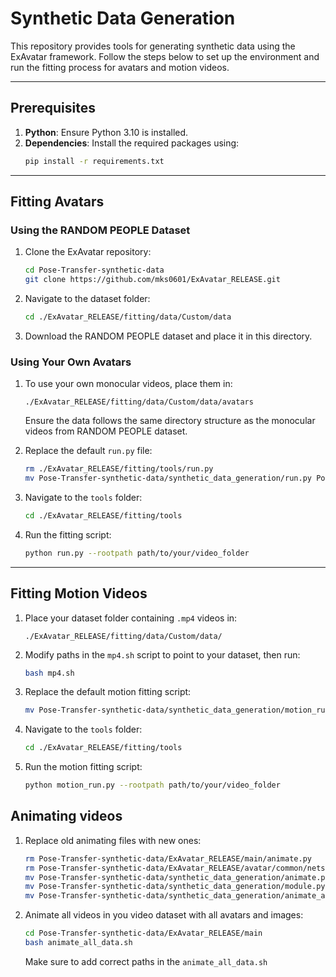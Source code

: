 # Synthetic Data Generation

This repository provides tools for generating synthetic data using the ExAvatar framework. Follow the steps below to set up the environment and run the fitting process for avatars and motion videos.

---

## Prerequisites

1. **Python**: Ensure Python 3.10 is installed.
2. **Dependencies**: Install the required packages using:
   ```bash
   pip install -r requirements.txt
   ```

---

## Fitting Avatars

### Using the RANDOM PEOPLE Dataset

1. Clone the ExAvatar repository:
   ```bash
   cd Pose-Transfer-synthetic-data
   git clone https://github.com/mks0601/ExAvatar_RELEASE.git
   ```
2. Navigate to the dataset folder:
   ```bash
   cd ./ExAvatar_RELEASE/fitting/data/Custom/data
   ```
3. Download the RANDOM PEOPLE dataset and place it in this directory. 

### Using Your Own Avatars

1. To use your own monocular videos, place them in:
   ```
   ./ExAvatar_RELEASE/fitting/data/Custom/data/avatars
   ```
   Ensure the data follows the same directory structure as the monocular videos from RANDOM PEOPLE dataset.

2. Replace the default `run.py` file:
   ```bash
   rm ./ExAvatar_RELEASE/fitting/tools/run.py
   mv Pose-Transfer-synthetic-data/synthetic_data_generation/run.py Pose-Transfer-synthetic-data/ExAvatar_RELEASE/fitting/tools/
   ```

3. Navigate to the `tools` folder:
   ```bash
   cd ./ExAvatar_RELEASE/fitting/tools
   ```

4. Run the fitting script:
   ```bash
   python run.py --rootpath path/to/your/video_folder
   ```

---

## Fitting Motion Videos

1. Place your dataset folder containing `.mp4` videos in:
   ```
   ./ExAvatar_RELEASE/fitting/data/Custom/data/
   ```

2. Modify paths in the `mp4.sh` script to point to your dataset, then run:
   ```bash
   bash mp4.sh
   ```

3. Replace the default motion fitting script:
   ```bash
   mv Pose-Transfer-synthetic-data/synthetic_data_generation/motion_run.py Pose-Transfer-synthetic-data/ExAvatar_RELEASE/fitting/tools/
   ```

4. Navigate to the `tools` folder:
   ```bash
   cd ./ExAvatar_RELEASE/fitting/tools
   ```

5. Run the motion fitting script:
   ```bash
   python motion_run.py --rootpath path/to/your/video_folder
   ```
## Animating videos

1. Replace old animating files with new ones:
   ```bash
   rm Pose-Transfer-synthetic-data/ExAvatar_RELEASE/main/animate.py
   rm Pose-Transfer-synthetic-data/ExAvatar_RELEASE/avatar/common/nets/module.py
   mv Pose-Transfer-synthetic-data/synthetic_data_generation/animate.py Pose-Transfer-synthetic-data/ExAvatar_RELEASE/main
   mv Pose-Transfer-synthetic-data/synthetic_data_generation/module.py Pose-Transfer-synthetic-data/ExAvatar_RELEASE/avatar/common/nets
   mv Pose-Transfer-synthetic-data/synthetic_data_generation/animate_all_data.sh Pose-Transfer-synthetic-data/ExAvatar_RELEASE/main
   ```
2. Animate all videos in you video dataset with all avatars and images:
   ```bash
   cd Pose-Transfer-synthetic-data/ExAvatar_RELEASE/main
   bash animate_all_data.sh 
   ```
   Make sure to add correct paths in the `animate_all_data.sh`
   
